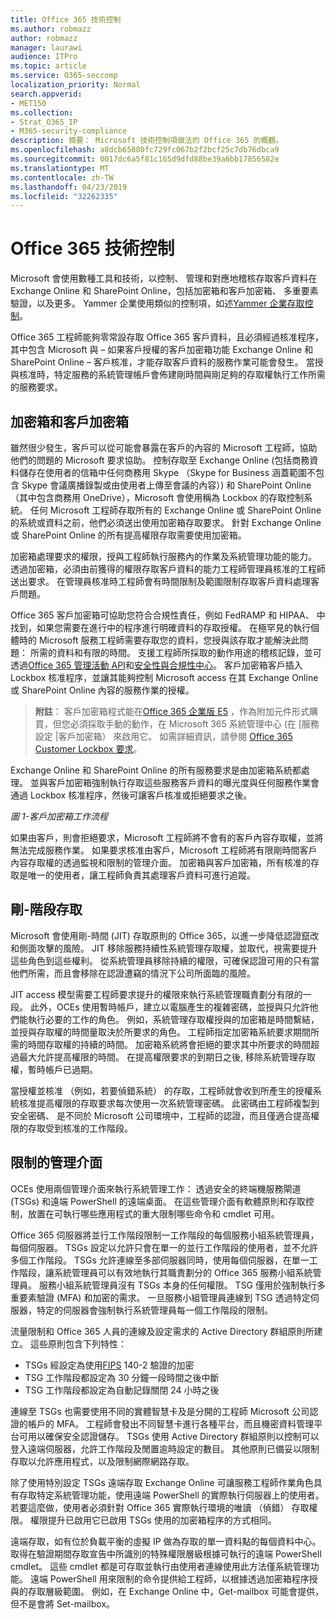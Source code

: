 ```yaml
---
title: Office 365 技術控制
ms.author: robmazz
author: robmazz
manager: laurawi
audience: ITPro
ms.topic: article
ms.service: O365-seccomp
localization_priority: Normal
search.appverid:
- MET150
ms.collection:
- Strat_O365_IP
- M365-security-compliance
description: 摘要： Microsoft 技術控制項做法的 Office 365 的概觀。
ms.openlocfilehash: a8dcb65880fc729fc067b2f2bcf25c7db76dbca9
ms.sourcegitcommit: 0017dc6a5f81c165d9dfd88be39a6bb17856582e
ms.translationtype: MT
ms.contentlocale: zh-TW
ms.lasthandoff: 04/23/2019
ms.locfileid: "32262335"
---
```

# <a name="office-365-technology-controls"></a>Office 365 技術控制 

Microsoft 會使用數種工具和技術，以控制、 管理和對應地稽核存取客戶資料在 Exchange Online 和 SharePoint Online，包括加密箱和客戶加密箱、 多重要素驗證，以及更多。 Yammer 企業使用類似的控制項，如述[Yammer 企業存取控制](office-365-yammer-enterprise-access-controls.md)。

Office 365 工程師能夠零常設存取 Office 365 客戶資料，且必須經過核准程序，其中包含 Microsoft 與 – 如果客戶授權的客戶加密箱功能 Exchange Online 和 SharePoint Online – 客戶核准，才能存取客戶資料的服務作業可能會發生。 當授與核准時，特定服務的系統管理帳戶會佈建剛時間與剛足夠的存取權執行工作所需的服務要求。

## <a name="lockbox-and-customer-lockbox"></a>加密箱和客戶加密箱
雖然很少發生，客戶可以從可能會暴露在客戶的內容的 Microsoft 工程師，協助他們的問題的 Microsoft 要求協助。 控制存取至 Exchange Online (包括商務資料儲存在使用者的信箱中任何商務用 Skype （Skype for Business 涵蓋範圍不包含 Skype 會議廣播錄製或由使用者上傳至會議的內容）) 和 SharePoint Online （其中包含商務用 OneDrive），Microsoft 會使用稱為 Lockbox 的存取控制系統。 任何 Microsoft 工程師存取所有的 Exchange Online 或 SharePoint Online 的系統或資料之前，他們必須送出使用加密箱存取要求。 針對 Exchange Online 或 SharePoint Online 的所有提高權限存取需要使用加密箱。

加密箱處理要求的權限，授與工程師執行服務內的作業及系統管理功能的能力。 透過加密箱，必須由前獲得的權限存取客戶資料的能力工程師管理員核准的工程師送出要求。 在管理員核准時工程師會有時間限制及範圍限制存取客戶資料處理客戶問題。

Office 365 客戶加密箱可協助您符合合規性責任，例如 FedRAMP 和 HIPAA、 中找到，如果您需要在進行中的程序進行明確資料的存取授權。 在極罕見的執行個體時的 Microsoft 服務工程師需要存取您的資料，您授與該存取才能解決此問題： 所需的資料和有限的時間。 支援工程師所採取的動作用途的稽核記錄，並可透過[Office 365 管理活動 API](https://msdn.microsoft.com/library/office/dn707383.aspx)和[安全性與合規性中心](http://protection.office.com/)。 客戶加密箱客戶插入 Lockbox 核准程序，並讓其能夠控制 Microsoft access 在其 Exchange Online 或 SharePoint Online 內容的服務作業的授權。

>**附註**： 客戶加密箱程式能在[Office 365 企業版 E5](https://products.office.com/business/office-365-enterprise-e5-business-software) ，作為附加元件形式購買，但您必須採取手動的動作，在 Microsoft 365 系統管理中心 (在 [服務設定 |客戶加密箱） 來啟用它。 如需詳細資訊，請參閱 [Office 365 Customer Lockbox 要求](https://support.office.com/article/Office-365-Customer-Lockbox-Requests-36f9cdd1-e64c-421b-a7e4-4a54d16440a2)。

Exchange Online 和 SharePoint Online 的所有服務要求是由加密箱系統都處理。 並與客戶加密箱強制執行存取這些服務客戶資料的曝光度與任何服務作業會通過 Lockbox 核准程序，然後可讓客戶核准或拒絕要求之後。
 
*圖 1-客戶加密箱工作流程*

如果由客戶，則會拒絕要求，Microsoft 工程師將不會有的客戶內容存取權，並將無法完成服務作業。 如果要求核准由客戶，Microsoft 工程師將有限剛時間客戶內容存取權的透過監視和限制的管理介面。 加密箱與客戶加密箱，所有核准的存取是唯一的使用者，讓工程師負責其處理客戶資料可進行追蹤。

## <a name="just-in-time-access"></a>剛-階段存取
Microsoft 會使用剛-時間 (JIT) 存取原則的 Office 365，以進一步降低認證竄改和側面攻擊的風險。 JIT 移除服務持續性系統管理存取權，並取代，視需要提升這些角色到這些權利。 從系統管理員移除持續的權限，可確保認證可用的只有當他們所需，而且會移除在認證遭竊的情況下公司所面臨的風險。

JIT access 模型需要工程師要求提升的權限來執行系統管理職責劃分有限的一段。 此外，OCEs 使用暫時帳戶，建立以電腦產生的複雜密碼，並授與只允許他們能執行必要的工作的角色。 例如，系統管理存取權授與的加密箱是時間繫結，並授與存取權的時間量取決於所要求的角色。 工程師指定加密箱系統要求期間所需的時間存取權的持續的時間。 加密箱系統將會拒絕的要求其中所要求的時間超過最大允許提高權限的時間。 在提高權限要求的到期日之後, 移除系統管理存取權，暫時帳戶已過期。

當授權並核准 （例如，若要偵錯系統） 的存取，工程師就會收到所產生的授權系統核准提高權限的存取要求每次使用一次系統管理密碼。 此密碼由工程師複製到安全密碼、 是不同於 Microsoft 公司環境中，工程師的認證，而且僅適合提高權限的存取受到核准的工作階段。

## <a name="constrained-management-interfaces"></a>限制的管理介面
OCEs 使用兩個管理介面來執行系統管理工作： 透過安全的終端機服務閘道 (TSGs) 和遠端 PowerShell 的遠端桌面。 在這些管理介面有軟體原則和存取控制，放置在可執行哪些應用程式的重大限制哪些命令和 cmdlet 可用。 

Office 365 伺服器將並行工作階段限制一工作階段的每個服務小組系統管理員，每個伺服器。 TSGs 設定以允許只會在單一的並行工作階段的使用者，並不允許多個工作階段。 TSGs 允許連線至多部伺服器同時，使用每個伺服器，在單一工作階段，讓系統管理員可以有效地執行其職責劃分的 Office 365 服務小組系統管理員。 服務小組系統管理員沒有 TSGs 本身的任何權限。 TSG 僅用於強制執行多重要素驗證 (MFA) 和加密的需求。 一旦服務小組管理員連線到 TSG 透過特定伺服器，特定的伺服器會強制執行系統管理員每一個工作階段的限制。

流量限制和 Office 365 人員的連線及設定需求的 Active Directory 群組原則所建立。 這些原則包含下列特性：
- TSGs 經設定為使用[FIPS](https://www.microsoft.com/en-us/TrustCenter/Compliance/FIPS) 140-2 驗證的加密
- TSG 工作階段都設定為 30 分鐘一段時間之後中斷
- TSG 工作階段都設定為自動記錄關閉 24 小時之後

連線至 TSGs 也需要使用不同的實體智慧卡及是分開的工程師 Microsoft 公司認證的帳戶的 MFA。 工程師會發出不同智慧卡進行各種平台，而且機密資料管理平台可用以確保安全認證儲存。 TSGs 使用 Active Directory 群組原則以控制可以登入遠端伺服器，允許工作階段及閒置逾時設定的數目。 其他原則已備妥以限制存取以允許應用程式，以及限制網際網路存取。

除了使用特別設定 TSGs 遠端存取 Exchange Online 可讓服務工程師作業角色具有存取特定系統管理功能，使用遠端 PowerShell 的實際執行伺服器上的使用者。 若要這麼做，使用者必須針對 Office 365 實際執行環境的唯讀 （偵錯） 存取權限。 權限提升已啟用它已啟用 TSGs 使用的加密箱程序的方式相同。

遠端存取，如有位於負載平衡的虛擬 IP 做為存取的單一資料點的每個資料中心。 取得在驗證期間存取宣告中所識別的特殊權限層級根據可執行的遠端 PowerShell cmdlet。 這些 cmdlet 都是可存取並執行由使用者連線使用此方法僅系統管理功能。 遠端 PowerShell 用來限制的命令提供給工程師，以根據透過加密箱程序授與的存取層級範圍。 例如，在 Exchange Online 中，Get-mailbox 可能會提供，但不是會將 Set-mailbox。
